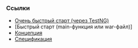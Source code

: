 ### Ссылки

 - [Очень быстрый старт (через TestNG)](greetgo.depinject.parent/doc/fast_start.md)
 - [Быстрый старт (main-функция или war-файл)]
 - [Концепция](greetgo.depinject.parent/doc/concept.md)
 - [Спецификация](greetgo.depinject.parent/doc/spec.md)
